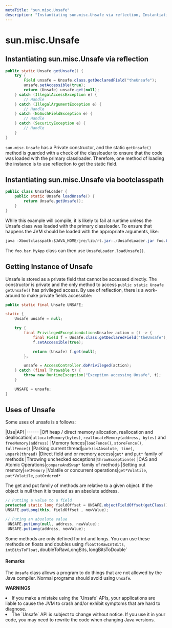 ```yaml
---
metaTitle: "sun.misc.Unsafe"
description: "Instantiating sun.misc.Unsafe via reflection, Instantiating sun.misc.Unsafe via bootclasspath, Getting Instance of Unsafe, Uses of Unsafe"
---
```


# sun.misc.Unsafe



## Instantiating sun.misc.Unsafe via reflection


```java
public static Unsafe getUnsafe() {
    try {
        Field unsafe = Unsafe.class.getDeclaredField("theUnsafe");
        unsafe.setAccessible(true);
        return (Unsafe) unsafe.get(null);
    } catch (IllegalAccessException e) {
        // Handle
    } catch (IllegalArgumentException e) {
        // Handle
    } catch (NoSuchFieldException e) {
        // Handle
    } catch (SecurityException e) {
        // Handle
    }
}

```

`sun.misc.Unsafe` has a Private constructor, and the static `getUnsafe()` method is guarded with a check of the classloader to ensure that the code was loaded with the primary classloader. Therefore, one method of loading the instance is to use reflection to get the static field.



## Instantiating sun.misc.Unsafe via bootclasspath


```java
public class UnsafeLoader {
    public static Unsafe loadUnsafe() {
        return Unsafe.getUnsafe();
    }
}

```

While this example will compile, it is likely to fail at runtime unless the Unsafe class was loaded with the primary classloader. To ensure that happens the JVM should be loaded with the appropriate arguments, like:

```java
java -Xbootclasspath:$JAVA_HOME/jre/lib/rt.jar:./UnsafeLoader.jar foo.bar.MyApp

```

The `foo.bar.MyApp` class can then use `UnsafeLoader.loadUnsafe()`.



## Getting Instance of Unsafe


Unsafe is stored as a private field that cannot be accessed directly. The constructor is private and the only method to access `public static Unsafe getUnsafe()` has privileged access. By use of reflection, there is a work-around to make private fields accessible:

```java
public static final Unsafe UNSAFE;

static {
    Unsafe unsafe = null;

    try {
        final PrivilegedExceptionAction<Unsafe> action = () -> {
            final Field f = Unsafe.class.getDeclaredField("theUnsafe");
            f.setAccessible(true);

            return (Unsafe) f.get(null);
        };

        unsafe = AccessController.doPrivileged(action);
    } catch (final Throwable t) {
        throw new RuntimeException("Exception accessing Unsafe", t);
    }

    UNSAFE = unsafe;
}

```



## Uses of Unsafe


Some uses of unsafe is s follows:

|Use|API
|------
|Off heap / direct memory allocation, reallocation and deallocation|`allocateMemory(bytes)`, `reallocateMemory(address, bytes)` and `freeMemory(address)`
|Memory fences|`loadFence()`, `storeFence()`, `fullFence()`
|Parking current thread|`park(isAbsolute, time)`, `unpark(thread)`
|Direct field and or memory access|`get*` and `put*` family of methods
|Throwing unchecked exceptions|`throwException(e)`
|CAS and Atomic Operations|`compareAndSwap*` family of methods
|Setting out memory|`setMemory`
|Volatile or concurrent operations|`get*Volatile`, `put*Volatile`, `putOrdered*`

The get and put family of methods are relative to a given object. If the object is null then it is treated as an absolute address.

```java
// Putting a value to a field
protected static long fieldOffset = UNSAFE.objectFieldOffset(getClass().getField("theField"));
UNSAFE.putLong(this, fieldOffset , newValue);

// Puting an absolute value
 UNSAFE.putLong(null, address, newValue);
 UNSAFE.putLong(address, newValue);

```

Some methods are only defined for int and longs. You can use these methods on floats and doubles using `floatToRawIntBits`, `intBitsToFloat,`doubleToRawLongBits`,`longBitsToDouble`



#### Remarks


The `Unsafe` class allows a program to do things that are not allowed by the Java compiler.  Normal programs should avoid using `Unsafe`.

**WARNINGS**

<li>
If you make a mistake using the `Unsafe` APIs, your applications are liable to cause the JVM to crash and/or exhibit symptoms that are hard to diagnose.
</li>
<li>
The `Unsafe` API is subject to change without notice.  If you use it in your code, you may need to rewrite the code when changing Java versions.
</li>

